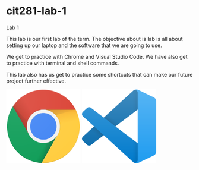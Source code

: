 # cit281-lab-1
Lab 1

This lab is our first lab of the term. The objective about is lab is all about setting up our laptop and the software that we are going to use. 

We get to practice with Chrome and Visual Studio Code. We have also get to practice with terminal and shell commands.

This lab also has us get to practice some shortcuts that can make our future project further effective.


<img src="chrome.png" width= 200px height= 200px>

<img src="vscode.png" width= 200px height= 200px>
